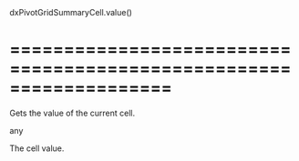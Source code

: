 <!--id-->dxPivotGridSummaryCell.value()<!--/id-->
===================================================================
===================================================================

<!--shortDescription-->
Gets the value of the current cell.
<!--/shortDescription-->

<!--returnType-->any<!--/returnType-->
<!--returnDescription-->
The cell value.
<!--/returnDescription-->

<!--fullDescription-->

<!--/fullDescription-->